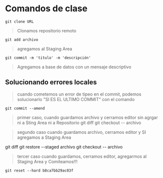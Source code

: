 # Comandos de clase

    git clone URL

> Clonamos repositorio remoto


    git add archivo

> agregamos al Staging Area


    git commit -m 'titulo' -m 'descripción'

> Agregamos a base de datos con un mensaje descriptivo


## Solucionando errores locales

> cuando cometemos un error de tipeo en el commit, podemos solucionarlo "SI ES EL ULTIMO COMMIT" con el comando 

    git commit --amend


> primer caso, cuando guardamos archivo y cerramos editor sin agrgar ni a Sting Area ni a Repositorio
    git diff
    git checkout -- archivo

> segundo caso cuando guardamos archivo, cerramos editor y SI agregamos a Staging Area

   git diff
   git restore --staged archivo
   git checkout -- archivo

> tercer caso cuando guardamos, cerramos editor, agregarmos al Staging Area y Comiteamos!!!

    git reset --hard b8ca7bb29ac03f


